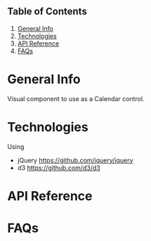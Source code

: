 ## Table of Contents
1. [General Info](#general-info)
2. [Technologies](#technologies)
3. [API Reference](#api-reference)
4. [FAQs](#faqs)

# General Info
Visual component to use as a Calendar control. 

# Technologies
Using
- jQuery https://github.com/jquery/jquery
- d3 https://github.com/d3/d3

# API Reference

# FAQs
